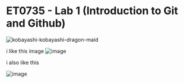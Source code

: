 # ET0735 - Lab 1 (Introduction to Git and Github)



![kobayashi-kobayashi-dragon-maid](https://user-images.githubusercontent.com/130963401/232409978-55c97663-b68e-4179-9371-4c38b7b1f2a9.gif)

i like this image
![image](https://user-images.githubusercontent.com/130963401/232413562-80a45531-8f15-428c-96e8-b4d3c4e0ed24.png)

i also like this

![image](https://user-images.githubusercontent.com/130963401/232413783-fed8dcf3-52f6-48f2-b553-abaa01ace6c3.png)

